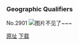 ### Geographic Qualifiers
No.2901
![图片不见了~~~](https://imgs.xkcd.com/comics/geographic_qualifiers.png)

[原址](https://xkcd.com//2901) [下载](https://imgs.xkcd.com/comics/geographic_qualifiers.png)

